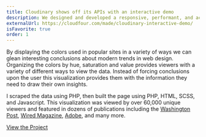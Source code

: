 ```yaml
---
title: Cloudinary shows off its APIs with an interactive demo
description: We designed and developed a responsive, performant, and accessible demo to explain and showcase how Cloudinary’s APIs help developers solve common problems. The demo increased engagement on the page it was embedded on by over 400% and improved the quality of visitor conversions.
externalUrl: https://cloudfour.com/made/cloudinary-interactive-demo/
isFavorite: true
order: 1
---
```


By displaying the colors used in popular sites in a variety of ways we can glean interesting conclusions about modern trends in web design. Organizing the colors by hue, saturation and value provides viewers with a variety of different ways to view the data. Instead of forcing conclusions upon the user this visualization provides them with the information they need to draw their own insights.

I scraped the data using PHP, then built the page using PHP, HTML, SCSS, and Javascript. This visualization was viewed by over 60,000 unique viewers and featured in dozens of publications including the
[Washington Post](https://www.washingtonpost.com/news/the-intersect/wp/2016/09/14/can-you-guess-the-website-based-on-the-swatch-of-blue/),
[Wired Magazine](https://www.wired.com/2016/09/popular-color-internet/),
[Adobe](https://blogs.adobe.com/creativecloud/cool-or-just-common-blue-is-the-webs-most-popular-color/), and many more.

[View the Project](http://paulhebertdesigns.com/web_colors/)
